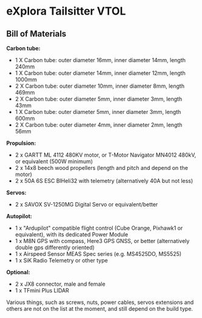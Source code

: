 # eXplora Tailsitter VTOL

## Bill of Materials ##

**Carbon tube:**

- 1 X Carbon tube: outer diameter 16mm, inner diameter 14mm, length 240mm
- 1 X Carbon tube: outer diameter 14mm, inner diameter 12mm, length 1000mm
- 2 X Carbon tube: outer diameter 10mm, inner diameter 8mm, length 469mm
- 2 X Carbon tube: outer diameter 5mm, inner diameter 3mm, length 43mm
- 1 X Carbon tube: outer diameter 5mm, inner diameter 3mm, length 600mm
- 2 X Carbon tube: outer diameter 4mm, inner diameter 2mm, length 56mm


**Propulsion:**

- 2 x GARTT ML 4112 480KV motor, or T-Motor Navigator MN4012 480kV, or equivalent (500W minimum)
- 2 x 14x8 beech wood propellers (length and pitch and depend on the motor)
- 2 x 50A 6S ESC BlHeli32 with telemetry (alternatively 40A but not less)


**Servos:**

- 2 x SAVOX SV-1250MG Digital Servo or equivalent/better


**Autopilot:**

- 1 x "Ardupilot" compatible flight control (Cube Orange, Pixhawk1 or equivalent), with its dedicated Power Module
- 1 x M8N GPS with compass, Here3 GPS GNSS, or better (alternatively double gps differently oriented)
- 1 x Airspeed Sensor MEAS Spec series (e.g. MS4525DO, MS5525) 
- 1 x SiK Radio Telemetry or other type


**Optional:**

- 2 x JX8 connector, male and female
- 1 x TFmini Plus LIDAR


Various things, such as screws, nuts, power cables, servos extensions and others are not on the list at the moment, and still depend on the build type.